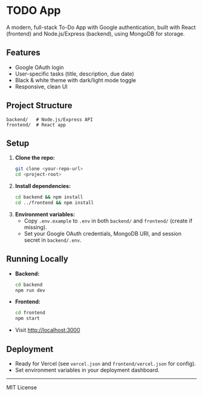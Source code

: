 # TODO App

A modern, full-stack To-Do App with Google authentication, built with React (frontend) and Node.js/Express (backend), using MongoDB for storage.

## Features
- Google OAuth login
- User-specific tasks (title, description, due date)
- Black & white theme with dark/light mode toggle
- Responsive, clean UI

## Project Structure
```
backend/   # Node.js/Express API
frontend/  # React app
```

## Setup
1. **Clone the repo:**
   ```sh
   git clone <your-repo-url>
   cd <project-root>
   ```
2. **Install dependencies:**
   ```sh
   cd backend && npm install
   cd ../frontend && npm install
   ```
3. **Environment variables:**
   - Copy `.env.example` to `.env` in both `backend/` and `frontend/` (create if missing).
   - Set your Google OAuth credentials, MongoDB URI, and session secret in `backend/.env`.

## Running Locally
- **Backend:**
  ```sh
  cd backend
  npm run dev
  ```
- **Frontend:**
  ```sh
  cd frontend
  npm start
  ```
- Visit [http://localhost:3000](http://localhost:3000)

## Deployment
- Ready for Vercel (see `vercel.json` and `frontend/vercel.json` for config).
- Set environment variables in your deployment dashboard.

---
MIT License 